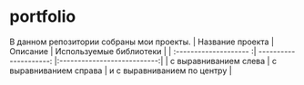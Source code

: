 # portfolio

В данном репозитории собраны мои проекты.
| Название проекта       | Описание               | Используемые библиотеки     |
| :-------------------- :| ---------------------: |:---------------------------:|
| с выравниванием слева  | с выравниванием справа | и с выравниванием по центру |
